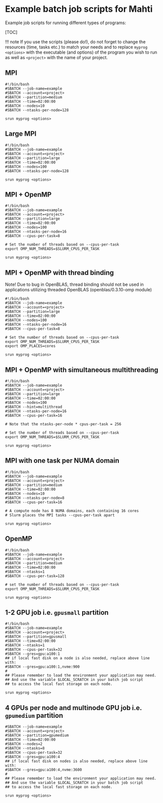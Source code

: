 # Example batch job scripts for Mahti

Example job scripts for running different types of programs:

[TOC]

!!! note
    If you use the scripts (please do!), do not forget to change the resources
    (time, tasks etc.) to match your needs and to replace `myprog <options>`
    with the executable (and options) of the program you wish to run as well
    as `<project>` with the name of your project.

## MPI

```
#!/bin/bash
#SBATCH --job-name=example
#SBATCH --account=<project>
#SBATCH --partition=medium
#SBATCH --time=02:00:00
#SBATCH --nodes=10
#SBATCH --ntasks-per-node=128

srun myprog <options>
```

## Large MPI

```
#!/bin/bash
#SBATCH --job-name=example
#SBATCH --account=<project>
#SBATCH --partition=large
#SBATCH --time=02:00:00
#SBATCH --nodes=100
#SBATCH --ntasks-per-node=128

srun myprog <options>

```
## MPI + OpenMP

```
#!/bin/bash
#SBATCH --job-name=example
#SBATCH --account=<project>
#SBATCH --partition=large
#SBATCH --time=02:00:00
#SBATCH --nodes=100
#SBATCH --ntasks-per-node=16
#SBATCH --cpus-per-task=8

# Set the number of threads based on --cpus-per-task
export OMP_NUM_THREADS=$SLURM_CPUS_PER_TASK

srun myprog <options>
```

## MPI + OpenMP with thread binding

Note! Due to bug in OpenBLAS, thread binding should not be used in applications
utilizing threaded OpenBLAS (openblas/0.3.10-omp module)
```
#!/bin/bash
#SBATCH --job-name=example
#SBATCH --account=<project>
#SBATCH --partition=large
#SBATCH --time=02:00:00
#SBATCH --nodes=100
#SBATCH --ntasks-per-node=16
#SBATCH --cpus-per-task=8

# Set the number of threads based on --cpus-per-task
export OMP_NUM_THREADS=$SLURM_CPUS_PER_TASK
export OMP_PLACES=cores

srun myprog <options>
```


## MPI + OpenMP with simultaneous multithreading

```
#!/bin/bash
#SBATCH --job-name=example
#SBATCH --account=<project>
#SBATCH --partition=large
#SBATCH --time=02:00:00
#SBATCH --nodes=100
#SBATCH --hint=multithread
#SBATCH --ntasks-per-node=16
#SBATCH --cpus-per-task=16

# Note that the ntasks-per-node * cpus-per-task = 256

# Set the number of threads based on --cpus-per-task
export OMP_NUM_THREADS=$SLURM_CPUS_PER_TASK

srun myprog <options>
```

## MPI with one task per NUMA domain

```
#!/bin/bash
#SBATCH --job-name=example
#SBATCH --account=<project>
#SBATCH --partition=medium
#SBATCH --time=02:00:00
#SBATCH --nodes=10
#SBATCH --ntasks-per-node=8
#SBATCH --cpus-per-task=16

# A compute node has 8 NUMA domains, each containing 16 cores
# Slurm places the MPI tasks --cpus-per-task apart

srun myprog <options>
```


## OpenMP

```
#!/bin/bash
#SBATCH --job-name=example
#SBATCH --account=<project>
#SBATCH --partition=medium
#SBATCH --time=02:00:00
#SBATCH --ntasks=1
#SBATCH --cpus-per-task=128

# set the number of threads based on --cpus-per-task
export OMP_NUM_THREADS=$SLURM_CPUS_PER_TASK

srun myprog <options>
```

## 1-2 GPU job i.e. `gpusmall` partition

```
#!/bin/bash
#SBATCH --job-name=example
#SBATCH --account=<project>
#SBATCH --partition=gpusmall
#SBATCH --time=02:00:00
#SBATCH --ntasks=1
#SBATCH --cpus-per-task=32
#SBATCH --gres=gpu:a100:1
## if local fast disk on a node is also needed, replace above line with:
#SBATCH --gres=gpu:a100:1,nvme:900
#
## Please remember to load the environment your application may need.
## And use the variable $LOCAL_SCRATCH in your batch job script 
## to access the local fast storage on each node.

srun myprog <options>
```

## 4 GPUs per node and multinode GPU job i.e. `gpumedium` partition

```
#SBATCH --job-name=example
#SBATCH --account=<project>
#SBATCH --partition=gpumedium
#SBATCH --time=02:00:00
#SBATCH --nodes=2
#SBATCH --ntasks=8
#SBATCH --cpus-per-task=32
#SBATCH --gres=gpu:a100:4
## if local fast disk on nodes is also needed, replace above line with: 
#SBATCH --gres=gpu:a100:4,nvme:3600
#
## Please remember to load the environment your application may need.
## And use the variable $LOCAL_SCRATCH in your batch job script 
## to access the local fast storage on each node.

srun myprog <options>
```
